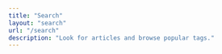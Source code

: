 ```yaml
---
title: "Search"
layout: "search"
url: "/search"
description: "Look for articles and browse popular tags."
---
```

